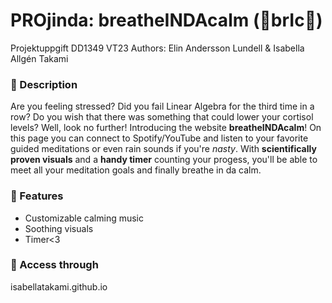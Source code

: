 # PROjinda: breatheINDAcalm (🧱brIc🧱)
Projektuppgift DD1349 VT23
Authors: Elin Andersson Lundell & Isabella Allgén Takami

### 🍵 Description 
Are you feeling stressed? Did you fail Linear Algebra for the third time in a row? Do you wish that there was something that could lower your cortisol levels? Well, look no further! Introducing the website **breatheINDAcalm**! On this page you can connect to Spotify/YouTube and listen to your favorite guided meditations or even rain sounds if you're *nasty*. With **scientifically proven visuals** and a **handy timer** counting your progess, you'll be able to meet all your meditation goals and finally breathe in da calm.

### 💨 Features
- Customizable calming music 
- Soothing visuals
- Timer<3

### 🌊 Access through
isabellatakami.github.io
